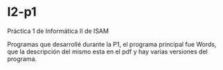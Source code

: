 # I2-p1
Práctica 1 de Informática II de ISAM

Programas que desarrollé durante la P1, el programa principal fue Words, 
que la descripción del mismo esta en el pdf y hay varias versiones del programa. 
